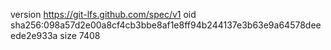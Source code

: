 version https://git-lfs.github.com/spec/v1
oid sha256:098a57d2e00a8cf4cb3bbe8af1e8ff94b244137e3b63e9a64578deeede2e933a
size 7408
